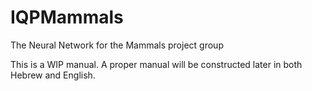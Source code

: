 # IQPMammals
The Neural Network for the Mammals project group

This is a WIP manual. A proper manual will be constructed later in both Hebrew and English.